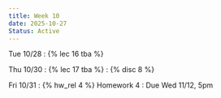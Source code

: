 ```yaml
---
title: Week 10
date: 2025-10-27
Status: Active
---
```


Tue 10/28
: {% lec 16 tba %}


Thu 10/30
: {% lec 17 tba %}
: {% disc 8 %} 


Fri 10/31
: {% hw_rel 4 %} Homework 4
  : Due Wed 11/12, 5pm